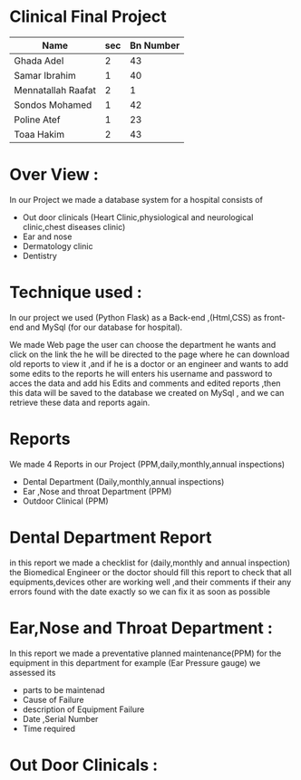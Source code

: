    
 # Clinical Final Project
  | Name | sec |Bn Number
| ------ | ------ |------|
|Ghada Adel |2 |43 |
|Samar Ibrahim|1|40|
|Mennatallah Raafat|2|1|
|Sondos Mohamed|1|42|
|Poline Atef|1|23|
|Toaa Hakim |2 |43 |

# Over View :

In our Project we made a database system for a hospital consists of  
  - Out door clinicals (Heart Clinic,physiological and neurological clinic,chest diseases clinic)
  - Ear and nose 
 - Dermatology clinic
 - Dentistry

# Technique used :
In our project we used (Python Flask) as a Back-end ,(Html,CSS) as front-end and MySql (for our database for hospital).

We made  Web page the user can choose the department he wants and click on the link the he will be directed to the page where he can download old reports to view it ,and if he is a doctor or an engineer and wants to add some edits to the reports he will enters his username and password to acces the data and add his Edits and comments and edited reports ,then this data will be saved to the database we created on MySql , and we can retrieve these data and reports again.

# Reports 
We made 4 Reports in our Project (PPM,daily,monthly,annual inspections)

 - Dental Department (Daily,monthly,annual inspections)
 - Ear ,Nose and throat Department (PPM)
 - Outdoor Clinical (PPM)
 
# Dental Department Report
in this report we made a checklist for (daily,monthly and annual inspection)
the Biomedical Engineer or the doctor should fill this report to check that all equipments,devices other are working well ,and their comments if their any errors found with the date exactly so we can fix it as soon as possible

# Ear,Nose and Throat Department :
In this report we made a preventative planned maintenance(PPM) for the equipment in this department for example (Ear Pressure gauge) we assessed its 
- parts to be maintenad
- Cause of Failure
- description of Equipment Failure
- Date ,Serial Number
- Time required

# Out Door Clinicals :
